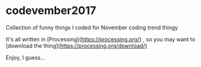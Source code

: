 # codevember2017
Collection of funny things I coded for November coding trend thingy

It's all written in [Processing]{https://processing.org/} , so you may want to [download the thing]{https://processing.org/download/}

Enjoy, I guess...
